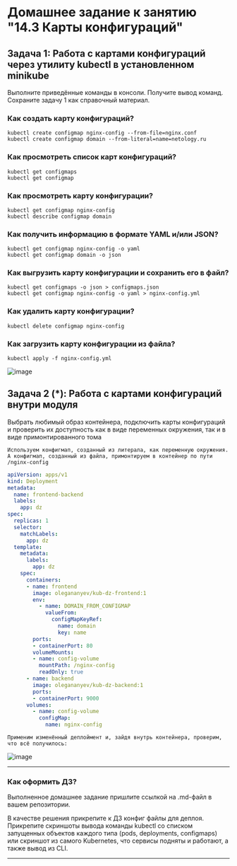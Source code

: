 # Домашнее задание к занятию "14.3 Карты конфигураций"

## Задача 1: Работа с картами конфигураций через утилиту kubectl в установленном minikube

Выполните приведённые команды в консоли. Получите вывод команд. Сохраните
задачу 1 как справочный материал.

### Как создать карту конфигураций?

```
kubectl create configmap nginx-config --from-file=nginx.conf
kubectl create configmap domain --from-literal=name=netology.ru
```

### Как просмотреть список карт конфигураций?

```
kubectl get configmaps
kubectl get configmap
```

### Как просмотреть карту конфигурации?

```
kubectl get configmap nginx-config
kubectl describe configmap domain
```

### Как получить информацию в формате YAML и/или JSON?

```
kubectl get configmap nginx-config -o yaml
kubectl get configmap domain -o json
```

### Как выгрузить карту конфигурации и сохранить его в файл?

```
kubectl get configmaps -o json > configmaps.json
kubectl get configmap nginx-config -o yaml > nginx-config.yml
```

### Как удалить карту конфигурации?

```
kubectl delete configmap nginx-config
```

### Как загрузить карту конфигурации из файла?

```
kubectl apply -f nginx-config.yml
```

![image](https://user-images.githubusercontent.com/32748936/125951907-6cddb0b3-da02-4803-8fee-e0ee51a45777.png)


## Задача 2 (*): Работа с картами конфигураций внутри модуля

Выбрать любимый образ контейнера, подключить карты конфигураций и проверить
их доступность как в виде переменных окружения, так и в виде примонтированного
тома

```
Используем конфигмап, созданный из литерала, как переменную окружения. А конфигмап, созданный из файла, примонтируем в контейнер по пути /nginx-config
```

```yml
apiVersion: apps/v1
kind: Deployment
metadata:
  name: frontend-backend
  labels:
    app: dz
spec:
  replicas: 1
  selector:
    matchLabels:
      app: dz
  template:
    metadata:
      labels:
        app: dz
    spec:
      containers:
      - name: frontend
        image: olegananyev/kub-dz-frontend:1
        env:
          - name: DOMAIN_FROM_CONFIGMAP
            valueFrom:
              configMapKeyRef:
                name: domain
                key: name
        ports:
        - containerPort: 80
        volumeMounts:
        - name: config-volume
          mountPath: /nginx-config
          readOnly: true
      - name: backend
        image: olegananyev/kub-dz-backend:1
        ports:
        - containerPort: 9000
      volumes:
        - name: config-volume
          configMap:
            name: nginx-config
```

```
Применим изменённый деплоймент и, зайдя внутрь контейнера, проверим, что всё получилось:
```

![image](https://user-images.githubusercontent.com/32748936/125953588-bc177f38-62db-4255-87ea-014a6b12f6f2.png)

---

### Как оформить ДЗ?

Выполненное домашнее задание пришлите ссылкой на .md-файл в вашем репозитории.

В качестве решения прикрепите к ДЗ конфиг файлы для деплоя. Прикрепите скриншоты вывода команды kubectl со списком запущенных объектов каждого типа (pods, deployments, configmaps) или скриншот из самого Kubernetes, что сервисы подняты и работают, а также вывод из CLI.

---
